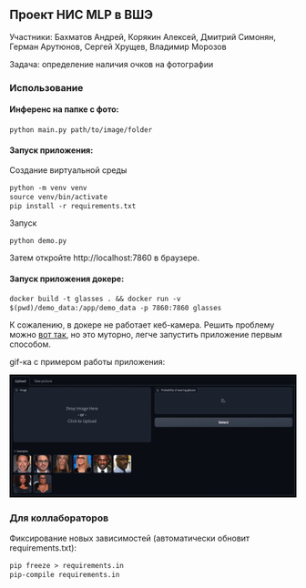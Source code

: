 ## Проект НИС MLP в ВШЭ

Участники: Бахматов Андрей, Корякин Алексей, Дмитрий Симонян, Герман Арутюнов, Сергей Хрущев, Владимир Морозов

Задача: определение наличия очков на фотографии

### Использование

#### Инференс на папке с фото:

```shell
python main.py path/to/image/folder
```

#### Запуск приложения:

Создание виртуальной среды

```shell
python -m venv venv
source venv/bin/activate
pip install -r requirements.txt
```

Запуск

```shell
python demo.py
```

Затем откройте http://localhost:7860 в браузере. 

#### Запуск приложения докере:

```shell
docker build -t glasses . && docker run -v $(pwd)/demo_data:/app/demo_data -p 7860:7860 glasses
```

К сожалению, в докере не работает кеб-камера.
Решить проблему можно [вот так](https://medium.com/@jijupax/connect-the-webcam-to-docker-on-mac-or-windows-51d894c44468), но это муторно, легче запустить приложение первым способом.

gif-ка с примером работы приложения:

![usage](usage.gif)


### Для коллабораторов 

Фиксирование новых зависимостей (автоматически обновит requirements.txt):

```shell
pip freeze > requirements.in
pip-compile requirements.in
```
